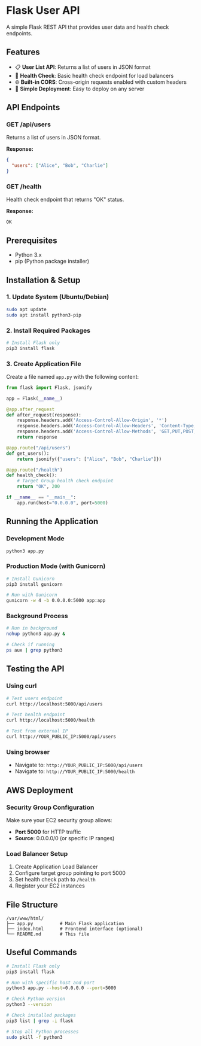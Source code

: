 # Flask User API

A simple Flask REST API that provides user data and health check endpoints.

## Features

- 📋 **User List API**: Returns a list of users in JSON format
- 🏥 **Health Check**: Basic health check endpoint for load balancers
- 🌐 **Built-in CORS**: Cross-origin requests enabled with custom headers
- 🚀 **Simple Deployment**: Easy to deploy on any server

## API Endpoints

### GET /api/users
Returns a list of users in JSON format.

**Response:**
```json
{
  "users": ["Alice", "Bob", "Charlie"]
}
```

### GET /health
Health check endpoint that returns "OK" status.

**Response:**
```
OK
```

## Prerequisites

- Python 3.x
- pip (Python package installer)

## Installation & Setup

### 1. Update System (Ubuntu/Debian)
```bash
sudo apt update
sudo apt install python3-pip
```

### 2. Install Required Packages
```bash
# Install Flask only
pip3 install flask
```

### 3. Create Application File
Create a file named `app.py` with the following content:

```python
from flask import Flask, jsonify

app = Flask(__name__)

@app.after_request
def after_request(response):
    response.headers.add('Access-Control-Allow-Origin', '*')
    response.headers.add('Access-Control-Allow-Headers', 'Content-Type,Authorization')
    response.headers.add('Access-Control-Allow-Methods', 'GET,PUT,POST,DELETE,OPTIONS')
    return response

@app.route("/api/users")
def get_users():
    return jsonify({"users": ["Alice", "Bob", "Charlie"]})

@app.route("/health")
def health_check():
    # Target Group health check endpoint
    return "OK", 200

if __name__ == "__main__":
    app.run(host="0.0.0.0", port=5000)
```

## Running the Application

### Development Mode
```bash
python3 app.py
```

### Production Mode (with Gunicorn)
```bash
# Install Gunicorn
pip3 install gunicorn

# Run with Gunicorn
gunicorn -w 4 -b 0.0.0.0:5000 app:app
```

### Background Process
```bash
# Run in background
nohup python3 app.py &

# Check if running
ps aux | grep python3
```

## Testing the API

### Using curl
```bash
# Test users endpoint
curl http://localhost:5000/api/users

# Test health endpoint
curl http://localhost:5000/health

# Test from external IP
curl http://YOUR_PUBLIC_IP:5000/api/users
```

### Using browser
- Navigate to: `http://YOUR_PUBLIC_IP:5000/api/users`
- Navigate to: `http://YOUR_PUBLIC_IP:5000/health`

## AWS Deployment

### Security Group Configuration
Make sure your EC2 security group allows:
- **Port 5000** for HTTP traffic
- **Source**: 0.0.0.0/0 (or specific IP ranges)

### Load Balancer Setup
1. Create Application Load Balancer
2. Configure target group pointing to port 5000
3. Set health check path to `/health`
4. Register your EC2 instances

## File Structure
```
/var/www/html/
├── app.py          # Main Flask application
├── index.html      # Frontend interface (optional)
└── README.md       # This file
```

## Useful Commands

```bash
# Install Flask only
pip3 install flask

# Run with specific host and port
python3 app.py --host=0.0.0.0 --port=5000

# Check Python version
python3 --version

# Check installed packages
pip3 list | grep -i flask

# Stop all Python processes
sudo pkill -f python3
```
